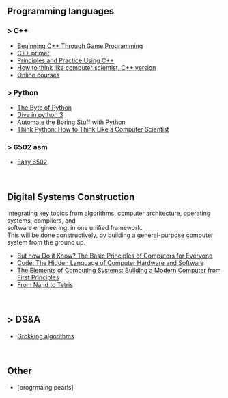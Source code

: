 ## Programming languages

### > C++
- [Beginning C++ Through Game Programming](C++/beginnigC++TGP#beginning-c-through-game-programming)
- [C++ primer](C++/c++primer#c-primer-5-c1114)
- [Principles and Practice Using C++](C++/principles-and-practice-using-c++#programming----principles-and-practice-using-c)
- [How to think like computer scientist, C++ version](C++/thinkcscpp)
- [Online courses](C++/online-courses#edx-microsoft-dev210x---introduction-to-c)

### > Python
- [The Byte of Python](python/byteofpython#a-byte-of-python)
- [Dive in python 3](python/diveinpython#dive-into-python)
- [Automate the Boring Stuff with Python](python/pythonautomating#automate-the-boring-stuff-with-python)
- [Think Python: How to Think Like a Computer Scientist](python/thinksCSpython)

### > 6502 asm
- [Easy 6502](6502)

<br>

## Digital Systems Construction
Integrating key  topics  from  algorithms, computer 
architecture, operating  systems, compilers,  and  
software  engineering, in one unified framework.    
This will be done constructively, by building a 
general-purpose computer system from the ground up. 

- [But how Do it Know? The Basic Principles of Computers for Everyone]()
- [Code: The Hidden Language of Computer Hardware and Software]()
- [The Elements of Computing Systems: Building a Modern Computer from First Principles](fromNand2tetris/TEOCS)
- [From Nand to Tetris](fromNand2tetris/nand2tetris)

<br>

## > DS&A
- [Grokking algorithms]()

<br>

## Other
- [progrmaing pearls]
